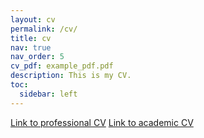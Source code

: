 ```yaml
---
layout: cv
permalink: /cv/
title: cv
nav: true
nav_order: 5
cv_pdf: example_pdf.pdf
description: This is my CV.
toc:
  sidebar: left
---
```


[Link to professional CV](https://docs.google.com/document/d/1mLc_LTbdiavxbcDk8OBFis_BdNBkksBBOhqGDUqAMaA/edit?usp=sharing)
[Link to academic CV](https://docs.google.com/document/d/17J5HKXPDHA9Ep0Lq-a6rYiEpf_NNykr-7bTZSg9PXnQ/edit)

